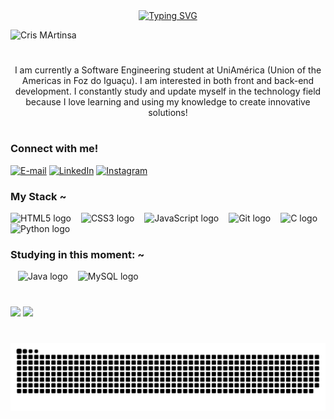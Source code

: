 <div align="center">
  <a href="https://git.io/typing-svg">
    <img src="https://readme-typing-svg.demolab.com?font=Fira+Code&weight=500&size=22&pause=1000&color=C0D1B8&center=true&vCenter=true&random=false&width=524&lines=%E2%8A%B9+Welcome+to+my+profile!+%CB%99%E1%B5%95%CB%99+%E2%8A%B9+" alt="Typing SVG">
  </a>
</div>

![Cris MArtinsa](https://github.com/ismycris/ismycris/assets/104570782/decde7a7-9266-4cfc-b0ca-1ba092fb9e07)

#

<p align="center">I am currently a Software Engineering student at UniAmérica (Union of the Americas in Foz do Iguaçu). I am interested in both front and back-end development.
  I constantly study and update myself in the technology field because I love learning and using my knowledge to create innovative solutions!

#
<img align="right" alt="" height="280px" src="https://github.com/ismycris/ismycris/assets/104570782/06b910bf-203d-43c0-af41-be57158727a8">




<h3 align="left">Connect with me!</h3>

[![E-mail](https://img.shields.io/badge/-Email-000?style=for-the-badge&logo=microsoft-outlook&logoColor=C0D1B8&color:FFF)](mailto:cristielythainara@gmail.com)
[![LinkedIn](https://img.shields.io/badge/-LinkedIn-000?style=for-the-badge&logo=linkedin&logoColor=C0D1B8&color:FFF)](https://www.linkedin.com/in/cristiely-tainara-da-silva-martins-30345a307/)
[![Instagram](https://img.shields.io/badge/-Instagram-000?style=for-the-badge&logo=instagram&logoColor=C0D1B8&color:FFF)](https://www.instagram.com/0_0cris0_08/)


<h3 align="left">My Stack ~</h3>

<div align="left">
  <img src="https://cdn.jsdelivr.net/gh/devicons/devicon/icons/html5/html5-original.svg" height="25" alt="HTML5 logo" />
  <img width="8" />
  <img src="https://cdn.jsdelivr.net/gh/devicons/devicon/icons/css3/css3-original.svg" height="25" alt="CSS3 logo" />
  <img width="8" />
  <img src="https://cdn.jsdelivr.net/gh/devicons/devicon/icons/javascript/javascript-plain.svg" height="25" alt="JavaScript logo" />
  <img width="8" />
  <img src="https://cdn.jsdelivr.net/gh/devicons/devicon/icons/git/git-original.svg" height="25" alt="Git logo" />
  <img width="8" />
  <img src="https://cdn.jsdelivr.net/gh/devicons/devicon/icons/c/c-original.svg" height="25" alt="C logo" />
  <img width="8" />
  <img src="https://cdn.jsdelivr.net/gh/devicons/devicon/icons/python/python-original.svg" height="25" alt="Python logo" />
</div>

<h3 align="left">Studying in this moment: ~</h3>
<div align="left">
  <img width="8" />
  <img src="https://cdn.jsdelivr.net/gh/devicons/devicon/icons/java/java-original.svg" height="25" alt="Java logo" />
  <img width="8" />
  <img src="https://cdn.jsdelivr.net/gh/devicons/devicon/icons/mysql/mysql-original.svg" height="25" alt="MySQL logo" />
</div>


#
<div>
  <img height="180em" src="https://github-readme-stats.vercel.app/api?username=ismycris&show_icons=true&theme=tokyonight"/>
  <img height="180em" src="https://github-readme-stats.vercel.app/api/top-langs/?username=ismycris&layout=compact&theme=tokyonight"/>
</div>

#


<picture align="center">
  <source media="(prefers-color-scheme: dark)" srcset="https://raw.githubusercontent.com/ismycris/ismycris/output/github-contribution-grid-snake-dark.svg">
  <source media="(prefers-color-scheme: light)" srcset="https://raw.githubusercontent.com/ismycris/ismycris/output/github-contribution-grid-snake-dark.svg">
  <img align="center" alt="github contribution grid snake animation" src="https://raw.githubusercontent.com/ismycris/ismycris/output/github-contribution-grid-snake.svg">
</picture>
